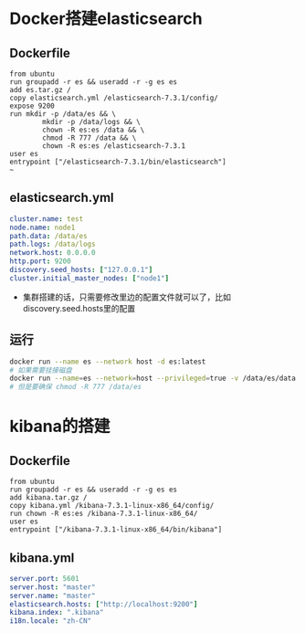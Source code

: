 # Docker搭建elasticsearch
## Dockerfile
```text
from ubuntu
run groupadd -r es && useradd -r -g es es
add es.tar.gz /
copy elasticsearch.yml /elasticsearch-7.3.1/config/
expose 9200
run mkdir -p /data/es && \
        mkdir -p /data/logs && \
        chown -R es:es /data && \
        chmod -R 777 /data && \
        chown -R es:es /elasticsearch-7.3.1
user es
entrypoint ["/elasticsearch-7.3.1/bin/elasticsearch"]
~
```

## elasticsearch.yml
```yml
cluster.name: test
node.name: node1
path.data: /data/es
path.logs: /data/logs
network.host: 0.0.0.0
http.port: 9200
discovery.seed_hosts: ["127.0.0.1"]
cluster.initial_master_nodes: ["node1"]
```
+ 集群搭建的话，只需要修改里边的配置文件就可以了，比如discovery.seed.hosts里的配置

## 运行
```sh
docker run --name es --network host -d es:latest
# 如果需要挂接磁盘
docker run --name=es --network=host --privileged=true -v /data/es/data:/data/es -v /data/es/logs:/data/logs -d es:latest
# 但是要确保 chmod -R 777 /data/es
```

# kibana的搭建
## Dockerfile
```text
from ubuntu
run groupadd -r es && useradd -r -g es es
add kibana.tar.gz /
copy kibana.yml /kibana-7.3.1-linux-x86_64/config/
run chown -R es:es /kibana-7.3.1-linux-x86_64/
user es
entrypoint ["/kibana-7.3.1-linux-x86_64/bin/kibana"]
```

## kibana.yml
```yml
server.port: 5601
server.host: "master"
server.name: "master"
elasticsearch.hosts: ["http://localhost:9200"]
kibana.index: ".kibana"
i18n.locale: "zh-CN"
```
